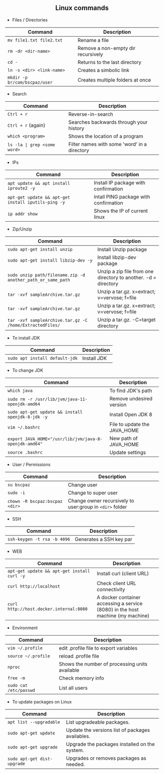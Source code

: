 <h2 align="center">Linux commands</h2>

* Files / Directories

| Command | Description |
| --- | --- |
| `mv file1.txt file2.txt` | Rename a file |
| `rm -dr <dir-name>` | Remove a non-empty dir recursively |
| `cd -` | Returns to the last directory |
| `ln -s <dir> <link-name>`| Creates a simbolic link |
| `mkdir -p br/com/bscpaz/user`| Creates multiple folders at once |


* Search

| Command | Description |
| --- | --- |
| `Ctrl + r` | Reverse-in-search |
| `Ctrl + r` (again) | Searches backwards through your history |
| `which <program>` | Shows the location of a program |
| `ls -la \| grep <some word>` | Filter names with some 'word' in a directory |



* IPs
 
| Command | Description |
| --- | --- |
| `apt update && apt install iproute2 -y` | Install IP package with confirmation |
| `apt-get update && apt-get install iputils-ping -y` | Intall PING package with confirmation |
| `ip addr show` | Shows the IP of current linux |


* Zip/Unzip

| Command | Description |
| --- | --- |
| `sudo apt-get install unzip` | Install Unzip package |
| `sudo apt-get install libzip-dev -y` | Install libzip-dev package |
| `sudo unzip path/filename.zip -d another_path_or_same_path` | Unzip a zip file from one directory to another. -d = directory |
| `tar -xvf sampleArchive.tar.gz` | Unzip a tar.gz. x=extract; v=vervose; f=file |
| `tar -xvf sampleArchive.tar.gz` | Unzip a tar.gz. x=extract; v=vervose; f=file |
| `tar -xvf sampleArchive.tar.gz -C /home/ExtractedFiles/`| Unzip a tar.gz. -C=target directory |

* To install JDK

| Command | Description |
| --- | --- |
| `sudo apt install default-jdk` | Install JDK |

* To change JDK

| Command | Description |
| --- | --- |
| `which java` | To find JDK's path |
| `sudo rm -r /usr/lib/jvm/java-11-openjdk-amd64` | Remove undesired version |
| `sudo apt-get update && install openjdk-8-jdk -y` | Install Open JDK 8 |
| `vim ~/.bashrc` | File to update the JAVA_HOME |
| `export JAVA_HOME="/usr/lib/jvm/java-8-openjdk-amd64"` | New path of JAVA_HOME |
| `source .bashrc` | Update settings |


* User / Permissions

| Command | Description |
| --- | --- |
| `su bscpaz` | Change user |
| `sudo -i` | Change to super user |
| `chown -R bscpaz:bscpaz <dir>` | Change owner recursively to user:group in `<dir>` folder |


* SSH

| Command | Description |
| --- | --- |
| `ssh-keygen -t rsa -b 4096` | Generates a SSH key par |

* WEB

| Command | Description |
| --- | --- |
| `apt-get update && apt-get install curl -y` | Install curl (client URL) |
| `curl http://localhost` | Check client URL connectivity |
| `curl http://host.docker.internal:8080` | A docker container accessing a service (8080) in the host machine (my machine) |
 
 * Environment

| Command | Description |
| --- | --- |
| `vim ~/.profile` | edit .profile file to export variables |
| `source ~/.profile` | reload .profile file |
| `nproc`| Shows the number of processing units available |
| `free -m`| Check memory info |
| `sudo cat /etc/passwd` | List all users |

 * To update packages on Linux

| Command | Description |
| --- | --- |
| `apt list --upgradable` | List upgradeable packages. |
| `sudo apt-get update` | Update the versions list of packages availables. |
| `sudo apt-get upgrade` | Upgrade the packages installed on the system.  |
| `sudo apt-get dist-upgrade` | Upgrades or removes packages as needed. |



 
